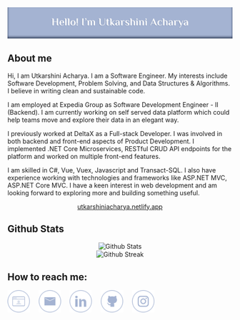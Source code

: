 <div align="center">
    <img src="https://github.com/utkarshiniacharya/utkarshiniacharya/blob/main/images/githubBanner.png" alt="Hello! I'm Utkarshini Acharya." />
</div>

<h2>About me</h2>
<p>Hi, I am Utkarshini Acharya. I am a Software Engineer. My interests include Software Development, Problem Solving, and Data Structures & Algorithms. I believe in writing clean and sustainable code.</p>
<p>I am employed at Expedia Group as Software Development Engineer - II (Backend). I am currently working on self served data platform which could help teams move and explore their data in an elegant way.</p>
<p>I previously worked at DeltaX as a Full-stack Developer. I was involved in both backend and front-end aspects of Product Development. I implemented .NET Core Microservices, RESTful CRUD API endpoints for the platform and worked on multiple front-end features.</p>
<p>I am skilled in C#, Vue, Vuex, Javascript and Transact-SQL. I also have experience working with technologies and frameworks like ASP.NET MVC, ASP.NET Core MVC. I have a keen interest in web development and am looking forward to exploring more and building something useful.</p>

<p align="center">
    <a href="https://utkarshiniacharya.netlify.app" target="_blank">
        utkarshiniacharya.netlify.app
    </a>
</p>

<h2>Github Stats</h2>
<p align="center">
    <img src="https://github-readme-stats.vercel.app/api?username=utkarshiniacharya&count_private=true&show_icons=true&bg_color=000000&title_color=A4B3D2&text_color=F7F4EF&icon_color=A4B3D2&border_color=F7F4EF" alt="Github Stats" />
    <br />
    <img align="center" src="https://github-readme-streak-stats.herokuapp.com/?user=utkarshiniacharya&theme=dark&date_format=j%20M%5B%20Y%5D&background=000000&border=FFFFFF&stroke=FFFFFF&ring=A4B3D2&fire=FFFFFF&currStreakNum=FFFFFF&sideNums=DDDDDD&currStreakLabel=A4B3D2&sideLabels=969696&dates=969696" alt="Github Streak" />
</p>

<h2>How to reach me:</h2>

[<img src="https://github.com/utkarshiniacharya/utkarshiniacharya/blob/main/images/portfolio-icon.png" alt="Portfolio" height="50" width="50" />](https://utkarshiniacharya.netlify.app)
&nbsp;
&nbsp;
[<img src="https://github.com/utkarshiniacharya/utkarshiniacharya/blob/main/images/email-icon.png" alt="Email" height="50" width="50" />](mailto:utkarshiniacharya@gmail.com)
&nbsp;
&nbsp;
[<img src="https://github.com/utkarshiniacharya/utkarshiniacharya/blob/main/images/linkedin-icon.png" alt="Linkedin" height="50" width="50" />](https://www.linkedin.com/in/utkarshiniacharya)
&nbsp;
&nbsp;
[<img src="https://github.com/utkarshiniacharya/utkarshiniacharya/blob/main/images/github-icon.png" alt="Github" height="50" width="50" />](https://github.com/utkarshiniacharya)
&nbsp;
&nbsp;
[<img src="https://github.com/utkarshiniacharya/utkarshiniacharya/blob/main/images/instagram-icon.png" alt="Instagram" height="50" width="50" />](https://www.instagram.com/utkarshini_acharya)
